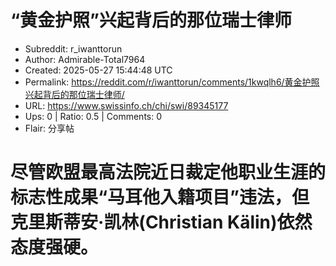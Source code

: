 # “黄金护照”兴起背后的那位瑞士律师

- Subreddit: r_iwanttorun
- Author: Admirable-Total7964
- Created: 2025-05-27 15:44:48 UTC
- Permalink: https://reddit.com/r/iwanttorun/comments/1kwqlh6/黄金护照兴起背后的那位瑞士律师/
- URL: https://www.swissinfo.ch/chi/swi/89345177
- Ups: 0 | Ratio: 0.5 | Comments: 0
- Flair: 分享帖


# 尽管欧盟最高法院近日裁定他职业生涯的标志性成果“马耳他入籍项目”违法，但克里斯蒂安·凯林(Christian Kälin)依然态度强硬。


